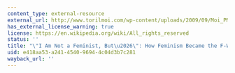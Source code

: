 ```yaml
---
content_type: external-resource
external_url: http://www.torilmoi.com/wp-content/uploads/2009/09/Moi_PMLA_2006.pdf
has_external_license_warning: true
license: https://en.wikipedia.org/wiki/All_rights_reserved
status: ''
title: "\"I Am Not a Feminist, But\u2026\": How Feminism Became the F-Word.\" (PDF)"
uid: e418aa53-a241-4540-9694-4c04d3b7c281
wayback_url: ''
---
```

